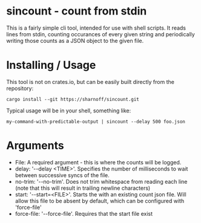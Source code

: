 # sincount - count from stdin

This is a fairly simple cli tool, intended for use with shell scripts. It reads
lines from stdin, counting occurances of every given string and periodically
writing those counts as a JSON object to the given file.

# Installing / Usage

This tool is not on crates.io, but can be easily built directly from the
repository:
```
cargo install --git https://sharnoff/sincount.git
```

Typical usage will be in your shell, something like:
```
my-command-with-predictable-output | sincount --delay 500 foo.json
```

# Arguments

- File: A required argument - this is where the counts will be logged.
- delay: '--delay \<TIME\>'. Specifies the number of milliseconds to wait
  between successive syncs of the file.
- no-trim: '--no-trim'. Does not trim whitespace from reading each line (note
  that this will result in trailing newline characters)
- start: '--start=\<FILE\>'. Starts the with an existing count json file. Will
  allow this file to be absent by default, which can be configured with
  'force-file'
- force-file: '--force-file'. Requires that the start file exist
